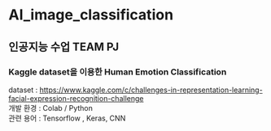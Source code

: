 # AI_image_classification

## 인공지능 수업 TEAM PJ 

### Kaggle dataset을 이용한 Human Emotion Classification 

dataset : https://www.kaggle.com/c/challenges-in-representation-learning-facial-expression-recognition-challenge <br>
개발 환경 : Colab / Python <br>
관련 용어 : Tensorflow , Keras, CNN <br>
